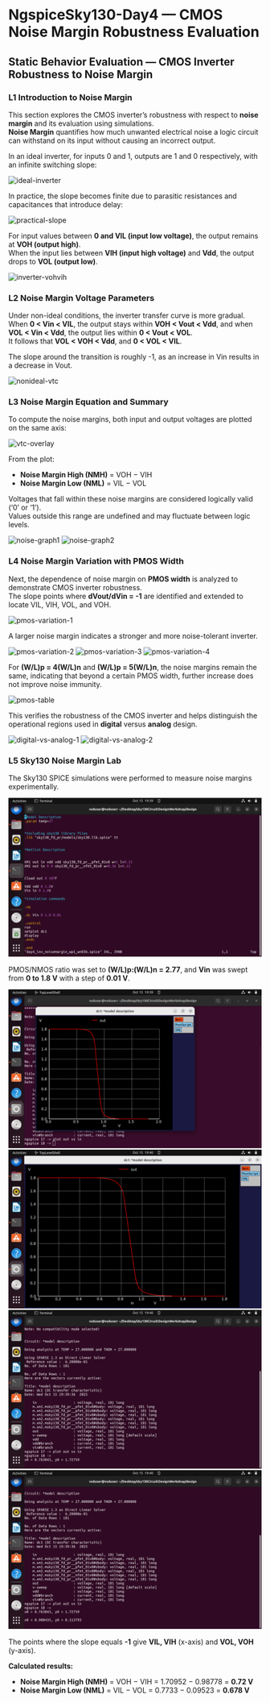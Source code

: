 # NgspiceSky130-Day4 — CMOS Noise Margin Robustness Evaluation

## Static Behavior Evaluation — CMOS Inverter Robustness to Noise Margin

### L1 Introduction to Noise Margin
This section explores the CMOS inverter’s robustness with respect to **noise margin** and its evaluation using simulations.  
**Noise Margin** quantifies how much unwanted electrical noise a logic circuit can withstand on its input without causing an incorrect output.

In an ideal inverter, for inputs 0 and 1, outputs are 1 and 0 respectively, with an infinite switching slope:

![ideal-inverter](https://github.com/user-attachments/assets/2465a4e2-199d-4698-aa7d-58f0b42f0c6f)

In practice, the slope becomes finite due to parasitic resistances and capacitances that introduce delay:

![practical-slope](https://github.com/user-attachments/assets/f8f2f3f3-dc21-45eb-90b7-c9f2fdb8ef94)

For input values between **0 and VIL (input low voltage)**, the output remains at **VOH (output high)**.  
When the input lies between **VIH (input high voltage)** and **Vdd**, the output drops to **VOL (output low)**.

![inverter-vohvih](https://github.com/user-attachments/assets/8e3c22bf-b012-4a75-a08d-910511ed2980)

### L2 Noise Margin Voltage Parameters
Under non-ideal conditions, the inverter transfer curve is more gradual.  
When **0 < Vin < VIL**, the output stays within **VOH < Vout < Vdd**, and when **VOL < Vin < Vdd**, the output lies within **0 < Vout < VOL**.  
It follows that **VOL < VOH < Vdd**, and **0 < VOL < VIL**.  

The slope around the transition is roughly -1, as an increase in Vin results in a decrease in Vout.

![nonideal-vtc](https://github.com/user-attachments/assets/d848d4c0-de9b-4b6b-8c6a-f3006bae557c)

### L3 Noise Margin Equation and Summary
To compute the noise margins, both input and output voltages are plotted on the same axis:

![vtc-overlay](https://github.com/user-attachments/assets/c25a3266-d8f3-4e16-8afa-298756b3a59d)

From the plot:
- **Noise Margin High (NMH)** = VOH − VIH  
- **Noise Margin Low (NML)** = VIL − VOL  

Voltages that fall within these noise margins are considered logically valid (‘0’ or ‘1’).  
Values outside this range are undefined and may fluctuate between logic levels.

![noise-graph1](https://github.com/user-attachments/assets/80791538-0e36-46a8-9bf1-043e740dd778)
![noise-graph2](https://github.com/user-attachments/assets/6443e129-644a-4d0d-a4c4-0439ba4165de)

### L4 Noise Margin Variation with PMOS Width
Next, the dependence of noise margin on **PMOS width** is analyzed to demonstrate CMOS inverter robustness.  
The slope points where **dVout/dVin = -1** are identified and extended to locate VIL, VIH, VOL, and VOH.

![pmos-variation-1](https://github.com/user-attachments/assets/5ab8cb26-4ab7-4e77-9a04-be82cfcdac12)

A larger noise margin indicates a stronger and more noise-tolerant inverter.

![pmos-variation-2](https://github.com/user-attachments/assets/98daed0b-5528-4d72-8a99-06806511d1b8)
![pmos-variation-3](https://github.com/user-attachments/assets/89b5f850-df64-4e6e-abcb-366cc3755d13)
![pmos-variation-4](https://github.com/user-attachments/assets/13199ec4-704c-4812-aba2-38257330e40b)

For **(W/L)p = 4(W/L)n** and **(W/L)p = 5(W/L)n**, the noise margins remain the same, indicating that beyond a certain PMOS width, further increase does not improve noise immunity.

![pmos-table](https://github.com/user-attachments/assets/fca7bcac-471c-4114-8c64-4b97cba1f5b0)

This verifies the robustness of the CMOS inverter and helps distinguish the operational regions used in **digital** versus **analog** design.

![digital-vs-analog-1](https://github.com/user-attachments/assets/3e9a0cf6-a232-4ff2-ad4c-214b03803af3)
![digital-vs-analog-2](https://github.com/user-attachments/assets/56c5c94d-b59f-456c-ba92-b22fab03b6d9)

### L5 Sky130 Noise Margin Lab
The Sky130 SPICE simulations were performed to measure noise margins experimentally.

![lab-setup](32.png)

PMOS/NMOS ratio was set to **(W/L)p:(W/L)n = 2.77**, and **Vin** was swept from **0 to 1.8 V** with a step of **0.01 V**.

![lab1](33.png)
![lab2](34.png)
![lab3](35.png)
![lab4](36.png)

The points where the slope equals **-1** give **VIL, VIH** (x-axis) and **VOL, VOH** (y-axis).

**Calculated results:**
- **Noise Margin High (NMH)** = VOH − VIH = 1.70952 − 0.98778 = **0.72 V**  
- **Noise Margin Low (NML)** = VIL − VOL = 0.7733 − 0.09523 = **0.678 V**
